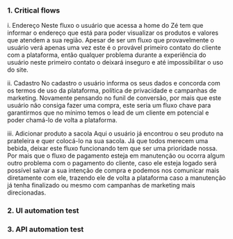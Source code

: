 ### 1. Critical flows

i. Endereço
    Neste fluxo o usuário que acessa a home do Zé tem que informar o endereço que está para poder visualizar os produtos e valores que atendem a sua região. Apesar de ser um fluxo que provavelmente o usuário verá apenas uma vez este é o provável primeiro contato do cliente com a plataforma, então qualquer problema durante a experiência do usuário neste primeiro contato o deixará inseguro e até impossibilitar o uso do site.

ii. Cadastro
    No cadastro o usuário informa os seus dados e concorda com os termos de uso da plataforma, política de privacidade e campanhas de marketing. Novamente pensando no funil de conversão, por mais que este usuário não consiga fazer uma compra, este seria um fluxo chave para garantirmos que no mínimo temos o lead de um cliente em potencial e poder chamá-lo de volta a plataforma.

iii. Adicionar produto a sacola
    Aqui o usuário já encontrou o seu produto na prateleira e quer colocá-lo na sua sacola. Já que todos merecem uma bebida, deixar este fluxo funcionando tem que ser uma prioridade nossa. Por mais que o fluxo de pagamento esteja em manutenção ou ocorra algum outro problema com o pagamento do cliente, caso ele esteja logado será possível salvar a sua intenção de compra e podemos nos comunicar mais diretamente com ele, trazendo ele de volta a plataforma caso a manutenção já tenha finalizado ou mesmo com campanhas de marketing mais direcionadas.

### 2. UI automation test

### 3. API automation test